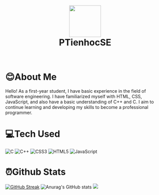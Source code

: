 <div align="center">
      <h1> <img src="https://scontent.fsgn2-5.fna.fbcdn.net/v/t39.30808-6/344388988_603890761461491_953385362027185440_n.jpg?_nc_cat=106&ccb=1-7&_nc_sid=09cbfe&_nc_ohc=ZvyPUGvEU50AX-9SpsD&_nc_ht=scontent.fsgn2-5.fna&oh=00_AfCMi26ky6aQ1nJ-zWt4d0ztm_f_7N9K6Eijfrt7VVqslA&oe=64736A96" width="100px"><br/>PTienhocSE</h1>
     </div>
<p align="center"> <a href="https://www.facebook.com/ptientr.fb/" target="_blank"><img alt="" src="https://img.shields.io/badge/Facebook-1877F2?style=normal&logo=facebook&logoColor=white" style="vertical-align:center" /></a> <a href="https://www.instagram.com/trtiezph/" target="_blank"><img alt="" src="https://img.shields.io/badge/Instagram-E4405F?style=normal&logo=instagram&logoColor=white" style="vertical-align:center" /></a> <a href="https://www.linkedin.com/in/tien-tran-phuc-306b11198/}" target="_blank"><img alt="" src="https://img.shields.io/badge/LinkedIn-0077B5?style=normal&logo=linkedin&logoColor=white" style="vertical-align:center" /></a> </p>

# 😊About Me 
Hello! As a first-year student, I have basic experience in the field of software engineering. I have familiarized myself with HTML, CSS, JavaScript, and also have a basic understanding of C++ and C. I aim to continue learning and developing my skills to become a professional programmer.


# 💻Tech Used
 ![C](https://img.shields.io/badge/c-%2300599C.svg?style=for-the-badge&logo=c&logoColor=white) ![C++](https://img.shields.io/badge/c++-%2300599C.svg?style=for-the-badge&logo=c%2B%2B&logoColor=white) ![CSS3](https://img.shields.io/badge/css3-%231572B6.svg?style=for-the-badge&logo=css3&logoColor=white) ![HTML5](https://img.shields.io/badge/html5-%23E34F26.svg?style=for-the-badge&logo=html5&logoColor=white) ![JavaScript](https://img.shields.io/badge/javascript-%23323330.svg?style=for-the-badge&logo=javascript&logoColor=%23F7DF1E)
      
      
# ⏰Github Stats
[![GitHub Streak](https://github-readme-streak-stats.herokuapp.com?user=PTienhocSE&theme=dark)](https://git.io/streak-stats)
![Anurag's GitHub stats](https://github-readme-stats.vercel.app/api?username=anuraghazra&show_icons=true&theme=transparent)
[![](https://visitcount.itsvg.in/api?id=PTienhocSE&label=Profile%20Views&color=1&pretty=true)](https://visitcount.itsvg.in)
<!--
**PTienhocSE/PTienhocSE** is a ✨ _special_ ✨ repository because its `README.md` (this file) appears on your GitHub
